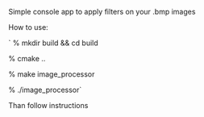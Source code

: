 Simple console app to apply filters on your .bmp images


How to use:

`
% mkdir build && cd build

% cmake ..

% make image_processor

% ./image_processor`

Than follow instructions
